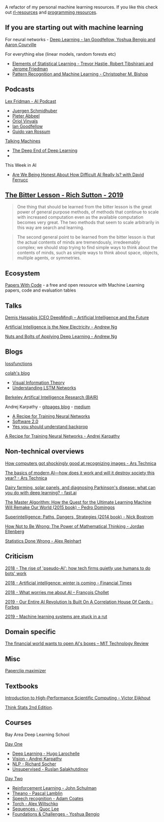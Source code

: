 A refactor of my personal machine learning resources.  If you like this check out [rl-resources](https://github.com/ADGEfficiency/rl-resources) and [programming resources](https://github.com/ADGEfficiency/programming-resources).

## If you are starting out with machine learning

For neural networks - [Deep Learning - Ian Goodfellow, Yoshua Bengio and Aaron Courville](https://www.deeplearningbook.org/)

For everything else (linear models, random forests etc) 

- [Elements of Statistical Learning - Trevor Hastie, Robert Tibshirani and Jerome Friedman](https://web.stanford.edu/~hastie/Papers/ESLII.pdf)
- [Pattern Recognition and Machine Learning - Christopher M. Bishop](http://users.isr.ist.utl.pt/~wurmd/Livros/school/Bishop%20-%20Pattern%20Recognition%20And%20Machine%20Learning%20-%20Springer%20%202006.pdf)

## Podcasts

[Lex Fridman - AI Podcast](https://www.youtube.com/playlist?list=PLrAXtmErZgOdP_8GztsuKi9nrraNbKKp4)

- [Juergen Schmidhuber](https://www.youtube.com/watch?v=3FIo6evmweo&t=0s)
- [Pieter Abbeel](https://www.youtube.com/watch?v=l-mYLq6eZPY&t=0s)
- [Oriol Vinyals](https://www.youtube.com/watch?v=Kedt2or9xlo)
- [Ian Goodfellow](https://www.youtube.com/watch?v=Z6rxFNMGdn0)
- [Guido van Rossum](https://www.youtube.com/watch?v=ghwaIiE3Nd8)

[Talking Machines](http://www.thetalkingmachines.com/)
- [The Deep End of Deep Learning](http://www.thetalkingmachines.com/episodes/deep-end-deep-learning?context_entity_type=node&context_entity_id=29216)
- 
This Week in AI
- [Are We Being Honest About How Difficult AI Really Is? with David Ferrucc](https://twimlai.com/twiml-talk-268-are-we-being-honest-about-how-difficult-ai-really-is-with-david-ferrucci/)

## [The Bitter Lesson - Rich Sutton - 2019](http://www.incompleteideas.net/IncIdeas/BitterLesson.html)

> One thing that should be learned from the bitter lesson is the great power of general purpose methods, of methods that continue to scale with increased computation even as the available computation becomes very great. The two methods that seem to scale arbitrarily in this way are search and learning. 

> The second general point to be learned from the bitter lesson is that the actual contents of minds are tremendously, irredeemably complex; we should stop trying to find simple ways to think about the contents of minds, such as simple ways to think about space, objects, multiple agents, or symmetries.

## Ecosystem

[Papers With Code](https://paperswithcode.com/) - a free and open resource with Machine Learning papers, code and evaluation tables

## Talks

[Demis Hassabis (CEO DeepMind) &#8211; Artificial Intelligence and the Future](https://www.youtube.com/watch?v=i3lEG6aRGm8)

[Artificial Intelligence is the New Electricity - Andrew Ng](https://www.youtube.com/watch?v=zWQOJ001PDs)

[Nuts and Bolts of Applying Deep Learning - Andrew Ng](https://www.youtube.com/watch?v=F1ka6a13S9I)

## Blogs

[lossfunctions](https://lossfunctions.tumblr.com/)

[colah's blog](https://colah.github.io/)
- [Visual Information Theory](https://colah.github.io/posts/2015-09-Visual-Information/)
- [Understanding LSTM Networks](https://colah.github.io/posts/2015-08-Understanding-LSTMs/)

[Berkeley Artifical Intelligence Research (BAIR)](https://bair.berkeley.edu/blog/)

Andrej Karpathy - [gitpages blog](http://karpathy.github.io/) - [medium](https://medium.com/@karpathy)
- [A Recipe for Training Neural Networks](http://karpathy.github.io/2019/04/25/recipe/)
- [Software 2.0](https://medium.com/@karpathy/software-2-0-a64152b37c35)
- [Yes you should understand backprop](https://medium.com/@karpathy/yes-you-should-understand-backprop-e2f06eab496b)

[A Recipe for Training Neural Networks - Andrej Karpathy](https://karpathy.github.io/2019/04/25/recipe/)

## Non-technical overviews

[How computers got shockingly good at recognizing images - Ars Technica](https://arstechnica.com/science/2018/12/how-computers-got-shockingly-good-at-recognizing-images/)

[The basics of modern AI—how does it work and will it destroy society this year? - Ars Technica](https://arstechnica.com/features/2019/04/from-ml-to-gan-to-hal-a-peak-behind-the-modern-artificial-intelligence-curtain/)

[Dairy farming, solar panels, and diagnosing Parkinson's disease: what can you do with deep learning? - fast.ai](https://www.fast.ai/2019/02/21/dl-projects/)

[The Master Algorithm: How the Quest for the Ultimate Learning Machine Will Remake Our World (2015 book) - Pedro Domingos](https://en.wikipedia.org/wiki/The_Master_Algorithm)

[Superintelligence: Paths, Dangers, Strategies (2014 book) - Nick Bostrom](https://en.wikipedia.org/wiki/Superintelligence:_Paths,_Dangers,_Strategies)

[How Not to Be Wrong: The Power of Mathematical Thinking - Jordan Ellenberg](https://en.wikipedia.org/wiki/How_Not_to_Be_Wrong)

[Statistics Done Wrong - Alex Reinhart](https://www.statisticsdonewrong.com/)

## Criticism

[2018 - The rise of 'pseudo-AI': how tech firms quietly use humans to do bots' work](https://www.theguardian.com/technology/2018/jul/06/artificial-intelligence-ai-humans-bots-tech-companies)

[2018 - Artificial intelligence: winter is coming - Financial Times](https://www.ft.com/content/47111fce-d0a4-11e8-9a3c-5d5eac8f1ab4)

[2018 - What worries me about AI – François Chollet](https://medium.com/@francois.chollet/what-worries-me-about-ai-ed9df072b704)

[2019 - Our Entire AI Revolution Is Built On A Correlation House Of Cards - Forbes](https://www.forbes.com/sites/kalevleetaru/2019/04/20/our-entire-ai-revolution-is-built-on-a-correlation-house-of-cards/#22c051a54969)

[2019 - Machine learning systems are stuck in a rut](https://blog.acolyer.org/2019/06/28/machine-learning-systems-are-stuck-in-a-rut/)

## Domain specific

[The financial world wants to open AI's boxes &#8211; MIT Technology Review](https://www.technologyreview.com/s/604122/the-financial-world-wants-to-open-ais-black-boxes/)

## Misc

[Paperclip maximizer](https://wiki.lesswrong.com/wiki/Paperclip_maximizer)

## Textbooks

[Introduction to High-Performance Scientific Computing - Victor Eijkhout](http://pages.tacc.utexas.edu/~eijkhout/istc/html/index.html)

[Think Stats 2nd Edition](https://greenteapress.com/wp/think-stats-2e/).

## Courses

Bay Area Deep Learning School

[Day One](https://www.youtube.com/watch?v=eyovmAtoUx0)

- [Deep Learning - Hugo Larochelle](https://youtu.be/eyovmAtoUx0?list=WL&t=585)
- [Vision - Andrej Karpathy](https://youtu.be/eyovmAtoUx0?list=WL&t=5266)
- [NLP - Richard Socher](https://youtu.be/eyovmAtoUx0?t=14036)
- [Unsupervised - Ruslan Salakhutdinov](https://youtu.be/eyovmAtoUx0?list=WL&t=25874)

[Day Two](https://www.youtube.com/watch?v=9dXiAecyJrY)

- [Reinforcement Learning - John Schulman](https://youtu.be/9dXiAecyJrY?t=361)
- [Theano - Pascal Lamblin](https://youtu.be/9dXiAecyJrY?t=6702)
- [Speech recognition - Adam Coates](https://youtu.be/9dXiAecyJrY?t=13878)
- [Torch - Alex Wiltschko](https://youtu.be/9dXiAecyJrY?t=20966)
- [Sequences - Quoc Lee](https://youtu.be/9dXiAecyJrY?t=25463)
- [Foundations & Challenges - Yoshua Bengio](https://youtu.be/9dXiAecyJrY?t=30704)

